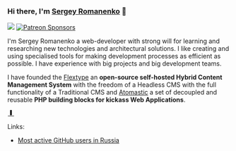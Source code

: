 ### Hi there, I'm <a href="https://github.com/Awilum">Sergey Romanenko</a> 👋


<a href="https://twitter.com/AwilumIT"><img src="https://img.shields.io/twitter/follow/AwilumIT?style=for-the-badge&logo=twitter"></a>
<a href="https://www.patreon.com/awilum"><img alt="Patreon Sponsors" src="https://img.shields.io/static/v1?label=Sponsor&message=%E2%9D%A4&logo=Patreon&style=for-the-badge"></a>

I'm Sergey Romanenko a web-developer with strong will for learning and researching new technologies and architectural solutions. I like creating and using specialised tools for making development processes as efficient as possible. I have experience with big projects and big development teams.

I have founded the [Flextype](https://github.com/flextype) an **open-source self-hosted Hybrid Content Management System** with the freedom of a Headless CMS with the full functionality of a Traditional CMS and [Atomastic](https://github.com/atomastic) a set of decoupled and reusable **PHP building blocks for kickass Web Applications**.

<svg xmlns="http://www.w3.org/2000/svg" width="16" height="16" fill="currentColor" class="bi bi-align-bottom" viewBox="0 0 16 16">
  <rect width="4" height="12" x="6" y="1" rx="1"/>
  <path d="M1.5 14a.5.5 0 0 0 0 1v-1zm13 1a.5.5 0 0 0 0-1v1zm-13 0h13v-1h-13v1z"/>
</svg>

Links:
* [Most active GitHub users in Russia](https://commits.top/russia.html)
